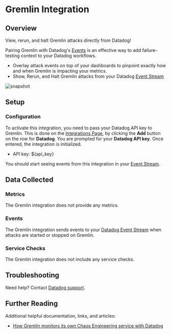 # Gremlin Integration

## Overview

View, rerun, and halt Gremlin attacks directly from Datadog!

Pairing Gremlin with Datadog's [Events][1] is an effective way to add failure-testing context to your Datadog workflows.

- Overlay attack events on top of your dashboards to pinpoint exactly how and when Gremlin is impacting your metrics.
- Show, Rerun, and Halt Gremlin attacks from your Datadog [Event Stream][2]

![snapshot][3]

## Setup

### Configuration

To activate this integration, you need to pass your Datadog API key to Gremlin. This is done on the [Integrations Page][4], by clicking the **Add** button on the row for **Datadog**. You are prompted for your **Datadog API key**. Once entered, the integration is initialized.

- API key: <span class="hidden-api-key">\${api_key}</span>

You should start seeing events from this integration in your [Event Stream][2].

## Data Collected

### Metrics

The Gremlin integration does not provide any metrics.

### Events

The Gremlin integration sends events to your [Datadog Event Stream][4] when attacks are started or stopped on Gremlin.

### Service Checks

The Gremlin integration does not include any service checks.

## Troubleshooting

Need help? Contact [Datadog support][5].

## Further Reading

Additional helpful documentation, links, and articles:

- [How Gremlin monitors its own Chaos Engineering service with Datadog][6]

[1]: https://docs.datadoghq.com/getting_started/#events
[2]: https://app.datadoghq.com/event/stream
[3]: https://raw.githubusercontent.com/DataDog/integrations-extras/master/gremlin/images/events-overlay.png
[4]: https://app.gremlin.com/settings/integrations
[5]: https://docs.datadoghq.com/help/
[6]: https://www.datadoghq.com/blog/gremlin-datadog/
